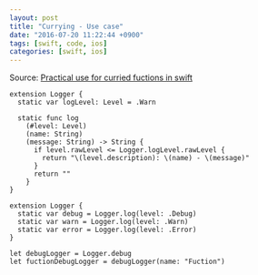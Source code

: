 ```yaml
---
layout: post
title: "Currying - Use case"
date: "2016-07-20 11:22:44 +0900"
tags: [swift, code, ios]
categories: [swift, ios]
---
```


Source:  [Practical use for curried fuctions in swift](http://drewag.me/posts/practical-use-for-curried-functions-in-swift)

```
extension Logger {
  static var logLevel: Level = .Warn

  static func log
    (#level: Level)
    (name: String)
    (message: String) -> String {
      if level.rawLevel <= Logger.logLevel.rawLevel {
        return "\(level.description): \(name) - \(message)"
      }  
      return ""
    }
}
```

```
extension Logger {
  static var debug = Logger.log(level: .Debug)
  static var warn = Logger.log(level: .Warn)
  static var error = Logger.log(level: .Error)
}
```

```
let debugLogger = Logger.debug
let fuctionDebugLogger = debugLogger(name: "Fuction")
```
